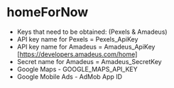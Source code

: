 # homeForNow

- Keys that need to be obtained: (Pexels & Amadeus)    
- API key name for Pexels = Pexels_ApiKey  
- API key name for Amadeus = Amadeus_ApiKey [https://developers.amadeus.com/home]  
- Secret name for Amadeus = Amadeus_SecretKey  
- Google Maps - GOOGLE_MAPS_API_KEY
- Google Mobile Ads - AdMob App ID
